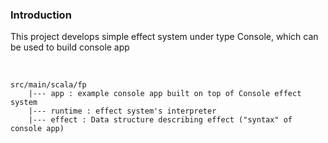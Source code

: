 ### Introduction

<p> This project develops simple effect system under type Console, which can be used to build console app</p> <br>

```
src/main/scala/fp
    |--- app : example console app built on top of Console effect system
    |--- runtime : effect system's interpreter
    |--- effect : Data structure describing effect ("syntax" of console app)
```
                   
  